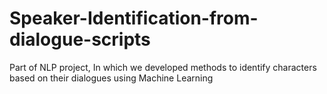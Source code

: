 # Speaker-Identification-from-dialogue-scripts
Part of NLP project, In which we developed methods to identify characters based on their dialogues using Machine Learning
